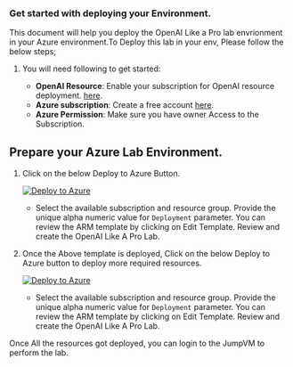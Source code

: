 ### Get started with deploying your Environment.

This document will help you deploy the OpenAI Like a Pro lab envrionment in your Azure environment.To Deploy this lab in your env, Please follow the below steps;


1. You will need following to get started:

   - **OpenAI Resource**: Enable your subscription for OpenAI resource deployment. [here](https://aka.ms/oai/access).
   - **Azure subscription**: Create a free account [here](https://azure.microsoft.com/free/).
   - **Azure Permission**: Make sure you have owner Access to the Subscription. 

## Prepare your Azure Lab Environment.

1. Click on the below Deploy to Azure Button.

   [![Deploy to Azure](https://aka.ms/deploytoazurebutton)](https://portal.azure.com/#create/Microsoft.Template/uri/https://experienceazure.blob.core.windows.net/templates/openai-workshop/deploy-01.json)

   - Select the available subscription and resource group. Provide the unique alpha numeric value for `Deployment` parameter. You can review the ARM template by clicking on Edit Template. Review and create the OpenAI Like A Pro Lab.

2. Once the Above template is deployed, Click on the below Deploy to Azure button to deploy more required resources.

      [![Deploy to Azure](https://aka.ms/deploytoazurebutton)](https://portal.azure.com/#create/Microsoft.Template/uri/https://experienceazure.blob.core.windows.net/templates/openai-workshop/deploy-03.json)

   - Select the available subscription and resource group. Provide the unique alpha numeric value for `Deployment` parameter. You can review the ARM template by clicking on Edit Template. Review and create the OpenAI Like A Pro Lab.

Once All the resources got deployed, you can login to the JumpVM to perform the lab. 
